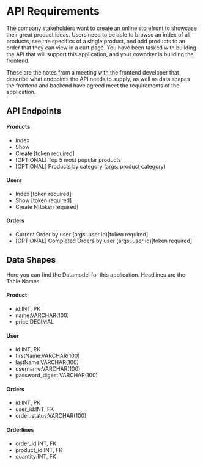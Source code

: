 # API Requirements
The company stakeholders want to create an online storefront to showcase their great product ideas. Users need to be able to browse an index of all products, see the specifics of a single product, and add products to an order that they can view in a cart page. You have been tasked with building the API that will support this application, and your coworker is building the frontend.

These are the notes from a meeting with the frontend developer that describe what endpoints the API needs to supply, as well as data shapes the frontend and backend have agreed meet the requirements of the application. 

## API Endpoints
#### Products
- Index 
- Show
- Create [token required]
- [OPTIONAL] Top 5 most popular products 
- [OPTIONAL] Products by category (args: product category)

#### Users
- Index [token required]
- Show [token required]
- Create N[token required]

#### Orders
- Current Order by user (args: user id)[token required]
- [OPTIONAL] Completed Orders by user (args: user id)[token required]

## Data Shapes
Here you can find the Datamodel for this application. Headlines are the Table Names.

#### Product
- id:INT, PK
- name:VARCHAR(100)
- price:DECIMAL

#### User
- id:INT, PK
- firstName:VARCHAR(100)
- lastName:VARCHAR(100)
- username:VARCHAR(100)
- password_digest:VARCHAR(100)

#### Orders
- id:INT, PK
- user_id:INT, FK
- order_status:VARCHAR(100)

#### Orderlines
- order_id:INT, FK
- product_id:INT, FK
- quantity:INT, FK

